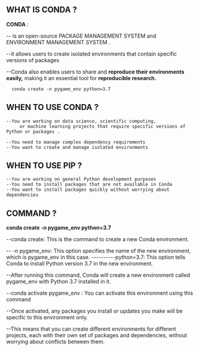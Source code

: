 ## **__WHAT IS CONDA ?__**

**__CONDA__** :

\-- is an open-source PACKAGE MANAGEMENT SYSTEM and ENVIRONMENT MANAGEMENT SYSTEM .

\--it  allows users to create isolated environments that contain specific versions of packages

\--Conda also enables users to share and __reproduce their environments easily,__ making it an essential tool for __reproducible research.__


```
  conda create -n pygame_env python=3.7
```



## WHEN TO USE CONDA ?

```
--You are working on data science, scientific computing,
     or machine learning projects that require specific versions of Python or packages .

--You need to manage complex dependency requirements
--You want to create and manage isolated environments
```


## WHEN TO USE PIP ?

```
--You are working on general Python development purposes
--You need to install packages that are not available in Conda
--You want to install packages quickly without worrying about dependencies
```


## COMMAND ?

**conda create -n pygame_env python=3.7** 


\--conda create: This is the command to create a new Conda environment. 

\--   -n pygame_env: This option specifies the name of the new environment, which is pygame_env in this case. ----------python=3.7: This option tells Conda to install Python version 3.7 in the new environment.


\--After running this command, Conda will create a new environment called pygame_env with Python 3.7 installed in it.


\--conda activate pygame_env : You can activate this environment using this command

\--Once activated, any packages you install or updates you make will be specific to this environment only. 


\--This means that you can create different environments for different projects, each with their own set of packages and dependencies, without worrying about conflicts between them.